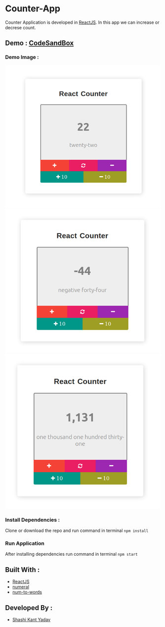 # Counter-App
Counter Application is developed in [ReactJS](https://reactjs.org/). In this app we can increase or decrese count.

## Demo : [CodeSandBox](https://codesandbox.io/s/counterapp-8bdrg)

### Demo Image :
![Counter Application](/counter.png)
![Counter Application](/counter1.png)
![Counter Application](/counter2.png)

### Install Dependencies : 
Clone or download the repo and run command in terminal
``` npm install ```

### Run Application
After installing dependencies run command in terminal
``` npm start ```

## Built With :
- [ReactJS](https://reactjs.org/)
- [numeral](https://www.npmjs.com/package/numeral)
- [num-to-words](https://www.npmjs.com/package/num-to-words)

## Developed By :
* [Shashi Kant Yadav](https://github.com/shashikant712)
